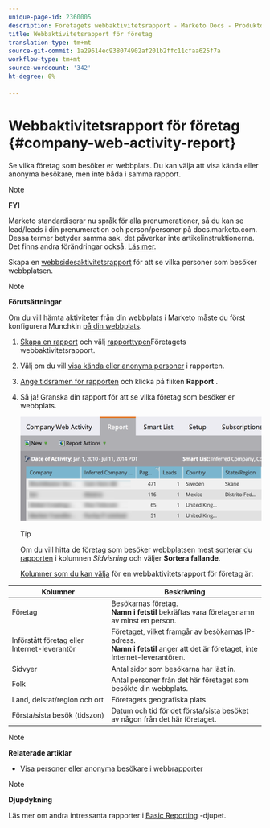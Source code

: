 ```yaml
---
unique-page-id: 2360005
description: Företagets webbaktivitetsrapport - Marketo Docs - Produktdokumentation
title: Webbaktivitetsrapport för företag
translation-type: tm+mt
source-git-commit: 1a29614ec938074902af201b2ffc11cfaa625f7a
workflow-type: tm+mt
source-wordcount: '342'
ht-degree: 0%

---
```



# Webbaktivitetsrapport för företag {#company-web-activity-report}

Se vilka företag som besöker er webbplats. Du kan välja att visa kända eller anonyma besökare, men inte båda i samma rapport.

>[!NOTE]
>
>**FYI**
>
>Marketo standardiserar nu språk för alla prenumerationer, så du kan se lead/leads i din prenumeration och person/personer på docs.marketo.com. Dessa termer betyder samma sak. det påverkar inte artikelinstruktionerna. Det finns andra förändringar också. [Läs mer](http://docs.marketo.com/display/DOCS/Updates+to+Marketo+Terminology).

Skapa en [webbsidesaktivitetsrapport](web-page-activity-report.md) för att se vilka personer som besöker webbplatsen.

>[!NOTE]
>
>**Förutsättningar**
>
>Om du vill hämta aktiviteter från din webbplats i Marketo måste du först konfigurera Munchkin [på din webbplats](../../../../product-docs/administration/additional-integrations/add-munchkin-tracking-code-to-your-website.md).

1. [Skapa en rapport](../../../../product-docs/reporting/basic-reporting/creating-reports/create-a-report-in-a-program.md) och välj [rapporttypen](report-type-overview.md)Företagets webbaktivitetsrapport.
1. Välj om du vill [visa kända eller anonyma personer](https://docs.marketo.com/display/DOCS/Display+Known+or+Anonymous+People+in+Web+Reports) i rapporten.
1. [Ange tidsramen för rapporten](../../../../product-docs/reporting/basic-reporting/editing-reports/change-a-report-time-frame.md) och klicka på fliken **Rapport** .
1. Så ja! Granska din rapport för att se vilka företag som besöker er webbplats.

   ![](assets/image2014-9-16-11-3a0-3a24.png)

   >[!TIP]
   >
   >Om du vill hitta de företag som besöker webbplatsen mest [sorterar du rapporten](../../../../product-docs/reporting/basic-reporting/editing-reports/sort-report-on-columns.md) i kolumnen *Sidvisning* och väljer **Sortera fallande**.

   [Kolumner som du kan välja](../../../../product-docs/reporting/basic-reporting/editing-reports/select-report-columns.md) för en webbaktivitetsrapport för företag är:

<table> 
 <thead> 
  <tr> 
   <th>Kolumner</th> 
   <th>Beskrivning</th> 
  </tr> 
 </thead> 
 <tbody> 
  <tr> 
   <td>Företag</td> 
   <td>Besökarnas företag.<br> <strong>Namn i fetstil</strong> bekräftas vara företagsnamn av minst en person.</td> 
  </tr> 
  <tr> 
   <td>Införstått företag eller Internet-leverantör</td> 
   <td>Företaget, vilket framgår av besökarnas IP-adress. <br> <strong>Namn i fetstil</strong> anger att det är företaget, inte Internet-leverantören. </td> 
  </tr> 
  <tr> 
   <td>Sidvyer</td> 
   <td>Antal sidor som besökarna har läst in.</td> 
  </tr> 
  <tr> 
   <td>Folk</td> 
   <td>Antal personer från det här företaget som besökte din webbplats.</td> 
  </tr> 
  <tr> 
   <td>Land, delstat/region och ort</td> 
   <td>Företagets geografiska plats.</td> 
  </tr> 
  <tr> 
   <td>Första/sista besök (tidszon)</td> 
   <td>Datum och tid för det första/sista besöket av någon från det här företaget.</td> 
  </tr> 
 </tbody> 
</table>

>[!NOTE]
>
>**Relaterade artiklar**
>
>* [Visa personer eller anonyma besökare i webbrapporter](../../../../product-docs/reporting/basic-reporting/report-activity/display-people-or-anonymous-visitors-in-web-reports.md)


>[!NOTE]
>
>**Djupdykning**
>
>Läs mer om andra intressanta rapporter i [Basic Reporting](http://docs.marketo.com/display/docs/basic+reporting) -djupet.
